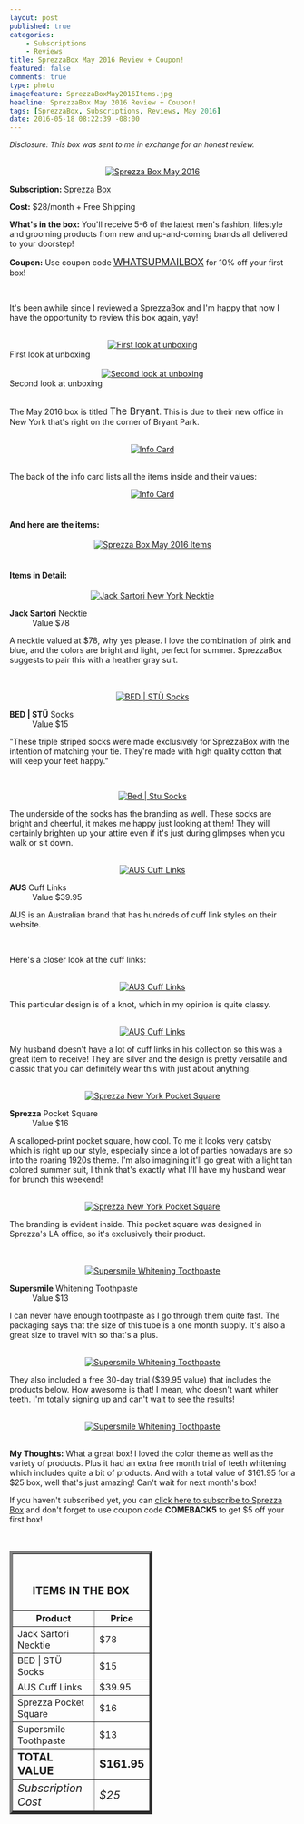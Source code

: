 ```yaml
---
layout: post
published: true
categories: 
    - Subscriptions
    - Reviews
title: SprezzaBox May 2016 Review + Coupon!
featured: false
comments: true
type: photo
imagefeature: SprezzaBoxMay2016Items.jpg
headline: SprezzaBox May 2016 Review + Coupon!
tags: [SprezzaBox, Subscriptions, Reviews, May 2016]
date: 2016-05-18 08:22:39 -08:00
---
```


<i><font size="2">Disclosure: This box was sent to me in exchange for an honest review.</font></i>

<br>

<center><a href="http://www.sprezzabox.com?rfsn=103516.e98b8" target="_blank">
<img src="/images/SprezzaBoxMay2016Box.jpg" border="0" style="border:none;max-width:100%;" alt="Sprezza Box May 2016" />
</a></center>
<p><b>Subscription:</b> <a href="http://www.sprezzabox.com?rfsn=103516.e98b8" target="_blank">Sprezza Box</a></p>
<p><b>Cost:</b> $28/month + Free Shipping</p>
<p><b>What's in the box:</b> You'll receive 5-6 of the latest men's fashion, lifestyle and grooming products from new and up-and-coming brands all delivered to your doorstep!</p>
<p><b>Coupon:</b> Use coupon code <a href="http://www.sprezzabox.com?rfsn=103516.e98b8" target="_blank"><big>WHATSUPMAILBOX</big></a> for 10% off your first box!</p>
<br>

<p>It's been awhile since I reviewed a SprezzaBox and I'm happy that now I have the opportunity to review this box again, yay!</p>

<br>

<center><a href="http://www.sprezzabox.com?rfsn=103516.e98b8" target="_blank">
<img src="/images/SprezzaBoxMay2016OpenBox.jpg" border="0" style="border:none;max-width:100%;" alt="First look at unboxing" />
</a></center>
<figcaption>First look at unboxing</figcaption>
<br>

<center><a href="http://www.sprezzabox.com?rfsn=103516.e98b8" target="_blank">
<img src="/images/SprezzaBoxMay2016OpenBox2.jpg" border="0" style="border:none;max-width:100%;" alt="Second look at unboxing" />
</a></center>
<figcaption>Second look at unboxing</figcaption>
<br>

<p>The May 2016 box is titled <big>The Bryant</big>. This is due to their new office in New York that's right on the corner of Bryant Park.</p>

<br>

<center><a href="http://www.sprezzabox.com?rfsn=103516.e98b8" target="_blank">
<img src="/images/SprezzaBoxMay2016Info.jpg" border="0" style="border:none;max-width:100%;" alt="Info Card" />
</a></center>

<br>

<p>The back of the info card lists all the items inside and their values:</p>

<center><a href="http://www.sprezzabox.com?rfsn=103516.e98b8" target="_blank">
<img src="/images/SprezzaBoxMay2016Info2.jpg" border="0" style="border:none;max-width:100%;" alt="Info Card" />
</a></center>

<br>

<H4>And here are the items:</H4>

<center><a href="http://www.sprezzabox.com?rfsn=103516.e98b8" target="_blank">
<img src="/images/SprezzaBoxMay2016Items.jpg" border="0" style="border:none;max-width:100%;" alt="Sprezza Box May 2016 Items" />
</a></center>

<br>

<H4>Items in Detail:</H4>

<center><a href="http://www.sprezzabox.com?rfsn=103516.e98b8" target="_blank">
<img src="/images/SprezzaBoxMay2016JackSartoriNewYorkNeckTie.jpg" border="0" style="border:none;max-width:100%;" alt="Jack Sartori New York Necktie" />
</a></center>
<DL>
<DT><b>Jack Sartori</b> Necktie</DT>
<DD>Value $78</DD>
</DL>

<p>A necktie valued at $78, why yes please. I love the combination of pink and blue, and the colors are bright and light, perfect for summer. SprezzaBox suggests to pair this with a heather gray suit.</p>

<br>

<br>

<center><a href="http://www.sprezzabox.com?rfsn=103516.e98b8" target="_blank">
<img src="/images/SprezzaBoxMay2016BedStuSocks.jpg" border="0" style="border:none;max-width:100%;" alt="BED | STÜ Socks" />
</a></center>
<DL>
<DT><b>BED | STÜ</b> Socks</DT>
<DD>Value $15</DD>
</DL>

<p>"These triple striped socks were made exclusively for SprezzaBox with the intention of matching your tie. They're made with high quality cotton that will keep your feet happy."<p>

<br>

<center><a href="http://www.sprezzabox.com?rfsn=103516.e98b8" target="_blank">
<img src="/images/SprezzaBoxMay2016BedStuSocks2.jpg" border="0" style="border:none;max-width:100%;" alt="Bed | Stu Socks" />
</a></center>

<p>The underside of the socks has the branding as well. These socks are bright and cheerful, it makes me happy just looking at them! They will certainly brighten up your attire even if it's just during glimpses when you walk or sit down.</p>

<br>

<center><a href="http://www.sprezzabox.com?rfsn=103516.e98b8" target="_blank">
<img src="/images/SprezzaBoxMay2016AusCufflinks.jpg" border="0" style="border:none;max-width:100%;" alt="AUS Cuff Links" />
</a></center>
<DL>
<DT><b>AUS</b> Cuff Links</DT>
<DD>Value $39.95</DD>
</DL>

<p>AUS is an Australian brand that has hundreds of cuff link styles on their website.</p>

<br>

<p>Here's a closer look at the cuff links:</p>

<br>

<center><a href="http://www.sprezzabox.com?rfsn=103516.e98b8" target="_blank">
<img src="/images/SprezzaBoxMay2016AusCufflinks2.jpg" border="0" style="border:none;max-width:100%;" alt="AUS Cuff Links" />
</a></center>

<p>This particular design is of a knot, which in my opinion is quite classy.</p>

<br>

<center><a href="http://www.sprezzabox.com?rfsn=103516.e98b8" target="_blank">
<img src="/images/SprezzaBoxMay2016AusCufflinks3.jpg" border="0" style="border:none;max-width:100%;" alt="AUS Cuff Links" />
</a></center>

<p>My husband doesn't have a lot of cuff links in his collection so this was a great item to receive! They are silver and the design is pretty versatile and classic that you can definitely wear this with just about anything.</p>

<br>

<center><a href="http://www.sprezzabox.com?rfsn=103516.e98b8" target="_blank">
<img src="/images/SprezzaBoxMay2016PocketSquare.jpg" border="0" style="border:none;max-width:100%;" alt="Sprezza New York Pocket Square" />
</a></center>
<DL>
<DT><b>Sprezza</b> Pocket Square</DT>
<DD>Value $16</DD>
</DL>

<p>A scalloped-print pocket square, how cool. To me it looks very gatsby which is right up our style, especially since a lot of parties nowadays are so into the roaring 1920s theme. I'm also imagining it'll go great with a light tan colored summer suit, I think that's exactly what I'll have my husband wear for brunch this weekend!</p>

<br>

<center><a href="http://www.sprezzabox.com?rfsn=103516.e98b8" target="_blank">
<img src="/images/SprezzaBoxMay2016PocketSquare2.jpg" border="0" style="border:none;max-width:100%;" alt="Sprezza New York Pocket Square" />
</a></center>

<p>The branding is evident inside. This pocket square was designed in Sprezza's LA office, so it's exclusively their product.</p>

<br>

<br>

<center><a href="http://www.sprezzabox.com?rfsn=103516.e98b8" target="_blank">
<img src="/images/SprezzaBoxMay2016SuperSmileToothpaste.jpg" border="0" style="border:none;max-width:100%;" alt="Supersmile Whitening Toothpaste" />
</a></center>
<DL>
<DT><b>Supersmile</b> Whitening Toothpaste</DT>
<DD>Value $13</DD>
</DL>

<p>I can never have enough toothpaste as I go through them quite fast. The packaging says that the size of this tube is a one month supply. It's also a great size to travel with so that's a plus.</p>

<br>

<center><a href="http://www.sprezzabox.com?rfsn=103516.e98b8" target="_blank">
<img src="/images/SprezzaBoxMay2016SuperSmileToothpaste2.jpg" border="0" style="border:none;max-width:100%;" alt="Supersmile Whitening Toothpaste" />
</a></center>

<p>They also included a free 30-day trial ($39.95 value) that includes the products below. How awesome is that! I mean, who doesn't want whiter teeth. I'm totally signing up and can't wait to see the results!</p>

<br>

<center><a href="http://www.sprezzabox.com?rfsn=103516.e98b8" target="_blank">
<img src="/images/SprezzaBoxMay2016SuperSmileToothpaste3.png" border="0" style="border:none;max-width:100%;" alt="Supersmile Whitening Toothpaste" />
</a></center>

<br>

<p><i class="icon-exclamation-sign"></i><b> My Thoughts:</b> What a great box! I loved the color theme as well as the variety of products. Plus it had an extra free month trial of teeth whitening which includes quite a bit of products. And with a total value of $161.95 for a $25 box, well that's just amazing! Can't wait for next month's box!</p>

<p>If you haven't subscribed yet, you can <a href="http://www.sprezzabox.com?rfsn=103516.e98b8" target="_blank">click here to subscribe to Sprezza Box</a> and don't forget to use coupon code <b>COMEBACK5</b> to get $5 off your first box!</p>

<br>

<TABLE  BORDER="5" style="width:50%">
   <TR>
      <TH COLSPAN="2">
         <H3><BR><center>ITEMS IN THE BOX</center></H3>
      </TH>
   </TR>
      <TH>Product</TH>
      <TH>Price</TH>
  <TR>
      <TD>Jack Sartori Necktie</TD>
      <TD>$78</TD>
   </TR>
   <TR>
      <TD>BED | STÜ Socks</TD>
      <TD>$15</TD>
   </TR>
    <TR>
      <TD>AUS Cuff Links</TD>
      <TD>$39.95</TD>
   </TR>
    <TR>
      <TD>Sprezza Pocket Square</TD>
      <TD>$16</TD>
   </TR>
    <TR>
      <TD>Supersmile Toothpaste</TD>
      <TD>$13</TD>
   </TR>
   <TR>
      <TD><b><big>TOTAL VALUE</big></b></TD>
      <TD><b><big>$161.95</big></b></TD>
   </TR>
   <TR>
      <TD><i><big>Subscription Cost</big></i></TD>
      <TD><i><big>$25</big></i></TD>
   </TR>
</TABLE>
